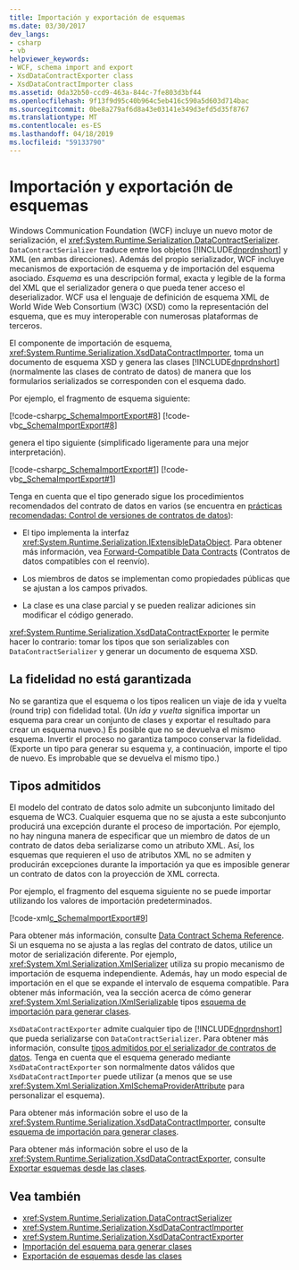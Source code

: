 ```yaml
---
title: Importación y exportación de esquemas
ms.date: 03/30/2017
dev_langs:
- csharp
- vb
helpviewer_keywords:
- WCF, schema import and export
- XsdDataContractExporter class
- XsdDataContractImporter class
ms.assetid: 0da32b50-ccd9-463a-844c-7fe803d3bf44
ms.openlocfilehash: 9f13f9d95c40b964c5eb416c590a5d603d714bac
ms.sourcegitcommit: 0be8a279af6d8a43e03141e349d3efd5d35f8767
ms.translationtype: MT
ms.contentlocale: es-ES
ms.lasthandoff: 04/18/2019
ms.locfileid: "59133790"
---
```

# <a name="schema-import-and-export"></a>Importación y exportación de esquemas
Windows Communication Foundation (WCF) incluye un nuevo motor de serialización, el <xref:System.Runtime.Serialization.DataContractSerializer>. `DataContractSerializer` traduce entre los objetos [!INCLUDE[dnprdnshort](../../../../includes/dnprdnshort-md.md)] y XML (en ambas direcciones). Además del propio serializador, WCF incluye mecanismos de exportación de esquema y de importación del esquema asociado. *Esquema* es una descripción formal, exacta y legible de la forma del XML que el serializador genera o que pueda tener acceso el deserializador. WCF usa el lenguaje de definición de esquema XML de World Wide Web Consortium (W3C) (XSD) como la representación del esquema, que es muy interoperable con numerosas plataformas de terceros.  
  
 El componente de importación de esquema, <xref:System.Runtime.Serialization.XsdDataContractImporter>, toma un documento de esquema XSD y genera las clases [!INCLUDE[dnprdnshort](../../../../includes/dnprdnshort-md.md)] (normalmente las clases de contrato de datos) de manera que los formularios serializados se corresponden con el esquema dado.  
  
 Por ejemplo, el fragmento de esquema siguiente:  
  
 [!code-csharp[c_SchemaImportExport#8](../../../../samples/snippets/csharp/VS_Snippets_CFX/c_schemaimportexport/cs/source.cs#8)]
 [!code-vb[c_SchemaImportExport#8](../../../../samples/snippets/visualbasic/VS_Snippets_CFX/c_schemaimportexport/vb/source.vb#8)]  
  
 genera el tipo siguiente (simplificado ligeramente para una mejor interpretación).  
  
 [!code-csharp[c_SchemaImportExport#1](../../../../samples/snippets/csharp/VS_Snippets_CFX/c_schemaimportexport/cs/source.cs#1)]
 [!code-vb[c_SchemaImportExport#1](../../../../samples/snippets/visualbasic/VS_Snippets_CFX/c_schemaimportexport/vb/source.vb#1)]  
  
 Tenga en cuenta que el tipo generado sigue los procedimientos recomendados del contrato de datos en varios (se encuentra en [prácticas recomendadas: Control de versiones de contratos de datos](../../../../docs/framework/wcf/best-practices-data-contract-versioning.md)):  
  
-   El tipo implementa la interfaz <xref:System.Runtime.Serialization.IExtensibleDataObject>. Para obtener más información, vea [Forward-Compatible Data Contracts](../../../../docs/framework/wcf/feature-details/forward-compatible-data-contracts.md) (Contratos de datos compatibles con el reenvío).  
  
-   Los miembros de datos se implementan como propiedades públicas que se ajustan a los campos privados.  
  
-   La clase es una clase parcial y se pueden realizar adiciones sin modificar el código generado.  
  
 <xref:System.Runtime.Serialization.XsdDataContractExporter> le permite hacer lo contrario: tomar los tipos que son serializables con `DataContractSerializer` y generar un documento de esquema XSD.  
  
## <a name="fidelity-is-not-guaranteed"></a>La fidelidad no está garantizada  
 No se garantiza que el esquema o los tipos realicen un viaje de ida y vuelta (round trip) con fidelidad total. (Un *ida y vuelta* significa importar un esquema para crear un conjunto de clases y exportar el resultado para crear un esquema nuevo.) Es posible que no se devuelva el mismo esquema. Invertir el proceso no garantiza tampoco conservar la fidelidad. (Exporte un tipo para generar su esquema y, a continuación, importe el tipo de nuevo. Es improbable que se devuelva el mismo tipo.)  
  
## <a name="supported-types"></a>Tipos admitidos  
 El modelo del contrato de datos solo admite un subconjunto limitado del esquema de WC3. Cualquier esquema que no se ajusta a este subconjunto producirá una excepción durante el proceso de importación. Por ejemplo, no hay ninguna manera de especificar que un miembro de datos de un contrato de datos deba serializarse como un atributo XML. Así, los esquemas que requieren el uso de atributos XML no se admiten y producirán excepciones durante la importación ya que es imposible generar un contrato de datos con la proyección de XML correcta.  
  
 Por ejemplo, el fragmento del esquema siguiente no se puede importar utilizando los valores de importación predeterminados.  
  
 [!code-xml[c_SchemaImportExport#9](../../../../samples/snippets/csharp/VS_Snippets_CFX/c_schemaimportexport/common/source.config#9)]  
  
 Para obtener más información, consulte [Data Contract Schema Reference](../../../../docs/framework/wcf/feature-details/data-contract-schema-reference.md). Si un esquema no se ajusta a las reglas del contrato de datos, utilice un motor de serialización diferente. Por ejemplo, <xref:System.Xml.Serialization.XmlSerializer> utiliza su propio mecanismo de importación de esquema independiente. Además, hay un modo especial de importación en el que se expande el intervalo de esquema compatible. Para obtener más información, vea la sección acerca de cómo generar <xref:System.Xml.Serialization.IXmlSerializable> tipos [esquema de importación para generar clases](../../../../docs/framework/wcf/feature-details/importing-schema-to-generate-classes.md).  
  
 `XsdDataContractExporter` admite cualquier tipo de [!INCLUDE[dnprdnshort](../../../../includes/dnprdnshort-md.md)] que pueda serializarse con `DataContractSerializer`. Para obtener más información, consulte [tipos admitidos por el serializador de contratos de datos](../../../../docs/framework/wcf/feature-details/types-supported-by-the-data-contract-serializer.md). Tenga en cuenta que el esquema generado mediante `XsdDataContractExporter` son normalmente datos válidos que `XsdDataContractImporter` puede utilizar (a menos que se use <xref:System.Xml.Serialization.XmlSchemaProviderAttribute> para personalizar el esquema).  
  
 Para obtener más información sobre el uso de la <xref:System.Runtime.Serialization.XsdDataContractImporter>, consulte [esquema de importación para generar clases](../../../../docs/framework/wcf/feature-details/importing-schema-to-generate-classes.md).  
  
 Para obtener más información sobre el uso de la <xref:System.Runtime.Serialization.XsdDataContractExporter>, consulte [Exportar esquemas desde las clases](../../../../docs/framework/wcf/feature-details/exporting-schemas-from-classes.md).  
  
## <a name="see-also"></a>Vea también

- <xref:System.Runtime.Serialization.DataContractSerializer>
- <xref:System.Runtime.Serialization.XsdDataContractImporter>
- <xref:System.Runtime.Serialization.XsdDataContractExporter>
- [Importación del esquema para generar clases](../../../../docs/framework/wcf/feature-details/importing-schema-to-generate-classes.md)
- [Exportación de esquemas desde las clases](../../../../docs/framework/wcf/feature-details/exporting-schemas-from-classes.md)
